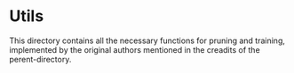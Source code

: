 # Utils
This directory contains all the necessary functions for pruning and training, implemented by the original authors mentioned in the creadits of the perent-directory.